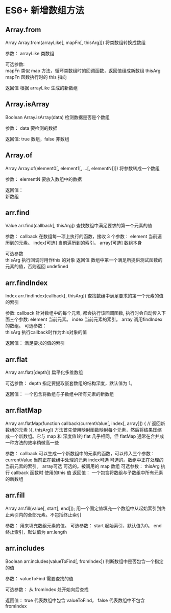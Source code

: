 # ES6+ 新增数组方法

## Array.from
Array Array.from(arrayLike[, mapFn[, thisArg]]) 将类数组转换成数组

参数：
    arrayLike 类数组

可选参数:    
    mapFn 类似 map 方法，循环类数组时的回调函数，返回值组成新数组
    thisArg mapFn 函数执行时的 this 指向

返回值
    根据 arrayLike 生成的新数组


## Array.isArray

Boolean Array.isArray(data) 检测数据是否是个数组

参数：
    data 要检测的数据

返回值:
    true 数组，false 非数组


## Array.of

Array Array.of(element0[, element1[, ...[, elementN]]]) 将参数转成一个数组

参数：
    elementN 要放入数组中的数据

返回值：   
    新数组


## arr.find
Value arr.find(callback[, thisArg]) 查找数组中满足要求的第一个元素的值

参数：
    callback
        在数组每一项上执行的函数，接收 3 个参数：
            element
                当前遍历到的元素。
            index[可选]
                当前遍历到的索引。
            array[可选]
                数组本身

可选参数               
    thisArg
        执行回调时用作this 的对象
返回值
    数组中第一个满足所提供测试函数的元素的值，否则返回 undefined


## arr.findIndex
Index arr.findIndex(callback[, thisArg]) 查找数组中满足要求的第一个元素的值的索引

参数:
    callback
        针对数组中的每个元素, 都会执行该回调函数, 执行时会自动传入下面三个参数:
        element
            当前元素。
        index
            当前元素的索引。
        array
            调用findIndex的数组。
可选参数：            
    thisArg
        执行callback时作为this对象的值

返回值：
    满足要求的值的索引

## arr.flat
Array arr.flat([depth]) 扁平化多维数组

可选参数：
    depth
        指定要提取嵌套数组的结构深度，默认值为 1。

返回值：
    一个包含将数组与子数组中所有元素的新数组

## arr.flatMap
Array arr.flatMap(function callback(currentValue[, index[, array]]) {
    // 返回新数组的元素
}[, thisArg])  方法首先使用映射函数映射每个元素，然后将结果压缩成一个新数组。它与 map 和 深度值1的 flat 几乎相同，但 flatMap 通常在合并成一种方法的效率稍微高一些

参数：
    callback
        可以生成一个新数组中的元素的函数，可以传入三个参数：
        currentValue
            当前正在数组中处理的元素
        index可选
            可选的。数组中正在处理的当前元素的索引。
        array可选
            可选的。被调用的 map 数组
可选参数：
    thisArg
        执行 callback 函数时 使用的this 值
返回值：
    一个包含将数组与子数组中所有元素的新数组


## arr.fill 

Array arr.fill(value[, start[, end]]); 用一个固定值填充一个数组中从起始索引到终止索引内的全部元素。不包括终止索引

参数：
    用来填充数组元素的值。
可选参数：
    start 
        起始索引，默认值为0。
    end 
        终止索引，默认值为 arr.length    

## arr.includes

Boolean arr.includes(valueToFind[, fromIndex]) 判断数组中是否包含一个指定的值

参数：
    valueToFind 需要查找的值

可选参数：
    从 fromIndex 处开始向后查找  

返回值：
    true 代表数组中包含 valueToFind， false 代表数组中不包含 fromIndex